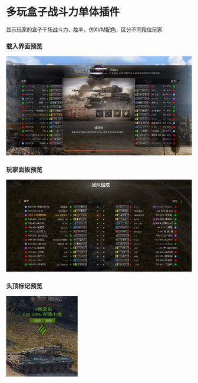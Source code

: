 # 多玩盒子战斗力单体插件
显示玩家的盒子千场战斗力、胜率，仿XVM配色，区分不同段位玩家

### 载入界面预览
![载入界面](screenshots/screenshot_1.webp)

### 玩家面板预览
![玩家面板](screenshots/screenshot_2.webp)

### 头顶标记预览
![头顶标记](screenshots/screenshot_3.webp)




